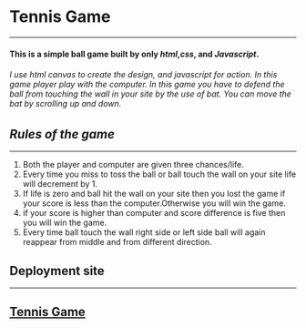 # **Tennis Game**
---
#### This is a simple ball game built by only *html*,*css*, and *Javascript*.
###### I use html canvas to create the design, and javascript for action. In this game player play with the computer. In this game you have to defend the ball from touching the wall in your site by the use of bat. You can move the bat by scrolling up and down.
## *Rules of the game*
---
1. Both the player and computer are given three chances/life. 
2. Every time you miss to toss the ball or ball touch the wall on your site life will decrement by 1.
2. If life is zero and ball hit the wall on your site then you lost the game if your score is less than the computer.Otherwise you will win the game.
3. if your score is higher than computer and score difference is five then you will win the game.
4. Every time ball touch the wall right side or left side ball will again reappear from middle and
from different direction.

## Deployment site
---
## [Tennis Game](https://sandipan43.github.io/Tennis-Game/)








